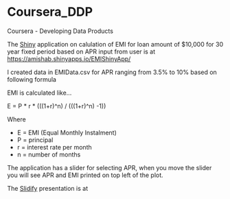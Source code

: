 # Coursera_DDP
Coursera - Developing Data Products

The [Shiny](http://shiny.rstudio.com/) application on calulation of EMI for loan amount of $10,000 for 30 year fixed period based on APR input from user is at https://amishab.shinyapps.io/EMIShinyApp/

I created data in EMIData.csv for APR ranging from 3.5% to 10% based on following formula

EMI is calculated like...

E = P * r * (((1+r)^n) / (((1+r)^n) -1))

Where 
- E = EMI (Equal Monthly Instalment)
- P = principal
- r = interest rate per month
- n = number of months

The application has a slider for selecting APR, when you move the slider you will see APR and EMI printed on top left of the plot.

The [Slidify](http://slidify.org/) presentation is at

